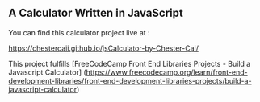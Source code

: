 ## A Calculator Written in JavaScript

You can find this calculator project live at :

https://chestercaii.github.io/jsCalculator-by-Chester-Cai/

This project fulfills [FreeCodeCamp Front End Libraries Projects - Build a Javascript Calculator]
(https://www.freecodecamp.org/learn/front-end-development-libraries/front-end-development-libraries-projects/build-a-javascript-calculator)
